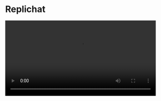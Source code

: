# Replichat

<video src="./demo/demo.mp4" width="480" />

Replichat is an open source LLM chat application (a ChatGPT clone with plans to support more providers later) built with a local-first approach for blazing-fast, instant UIs without loading states.

> **Live Demo:** [replichat.antoinechalifour.dev](https://replichat.antoinechalifour.dev/)

## Table of Contents

- [Replichat](#replichat)
    - [Overview](#overview)
    - [Key Features](#key-features)
    - [Tech Stack](#tech-stack)
    - [Demo](#demo)
    - [Installation](#installation)
    - [Usage](#usage)
    - [Contributing](#contributing)
    - [License](#license)
    - [Acknowledgments](#acknowledgments)

## Overview

Replichat leverages a modern local-first approach to deliver an ultra-fast and responsive chat experience. By keeping UI interactions local and synchronizing changes in the background, the app eliminates annoying spinners and loading states while still ensuring data consistency across multiple tabs.

## Key Features

- **Instant UI:** Fast, local-first user interface that ensures immediate responsiveness.
- **Resilient Streaming:** Robust content streaming across multiple tabs with resilient synchronization powered by Replicache.
- **Multiple Providers:** Currently supports OpenAI, with plans to integrate more providers in the future.
- **Modern Architecture:** Leverages state-of-the-art tools and frameworks to ensure reliability and scalability.

## Tech Stack

- **Tanstack Start:** Used for the web framework, authentication, and server functions.
- **Replicache:** Implements the local-first sync engine.
- **Redis Streams:** Provides resilient streaming to keep multiple tabs synchronized.
- **Postgres:** Serves as the primary database for structured data.
- **OpenAI (via ai SDK):** Used to power the chat responses.
- **Coolify:** Deployed with Coolify for a simple and robust hosting solution.

## Demo

Check out the live demo: [replichat.antoinechalifour.dev](https://replichat.antoinechalifour.dev/)

You can also watch a video demo of the project on Twitter (note that GitHub does not support embedding tweets directly):

View the demo on Twitter: [Tweet by Antoine_Chlfr](https://x.com/Antoine_Chlfr/status/1912469920421388680)

## Installation

To run Replichat locally, follow these steps:

1. **Clone the repository:**
   ```bash
   git clone https://github.com/antoinechalifour/replichat
   cd replichat
   ```

2. **Install dependencies:**
   ```bash
   pnpm install
   ```

3. **Create and configure your environment variables:**

   Create a `.env` file in the root directory and add the necessary configurations (e.g., database URL, OpenAI API keys, etc.). See the provided `.env.example` for guidance.

4. **Run the development server:**
   ```bash
   pnpm dev
   ```

5. **Open in your browser:**

   Navigate to `http://localhost:3000` (or the configured port) to see Replichat in action.

## Usage

Replichat is designed to be user-friendly. Once running, simply interact with the chat interface, and reap the benefits of its local-first, lightning-fast experience. All UI operations are handled instantly, while the synchronization happens in the background.

## Contributing

Contributions are very welcome! If you'd like to contribute:

1. Fork the repository.
2. Create a new branch for your feature or bugfix.
3. Commit your changes.
4. Open a pull request with a description of your changes.

Please make sure to follow the project's coding conventions and include tests where appropriate.

## License

Distributed under the MIT License. See the [LICENSE](LICENSE) file for more details.

## Acknowledgments

- Thanks to the developers of [Tanstack Start](https://tanstack.com/start), [Replicache](https://replicache.dev/), and other open source projects that made Replichat possible.
- Hat tip to the community for continuous inspiration and support.

---

Happy chatting! 🫶

---

Feel free to customize this README further to suit your project's needs. Enjoy developing Replichat!